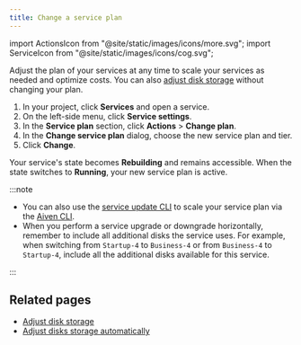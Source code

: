 ```yaml
---
title: Change a service plan
---
```


import ActionsIcon from "@site/static/images/icons/more.svg";
import ServiceIcon from "@site/static/images/icons/cog.svg";

Adjust the plan of your services at any time to scale your services as needed and optimize costs.
You can also [adjust disk storage][storage] without changing your plan.

1. In your project, click <ServiceIcon className="icon"/> **Services** and open a service.
1. On the left-side menu, click <ServiceIcon className="icon"/> **Service settings**.
1. In the **Service plan** section, click <ActionsIcon className="icon"/> **Actions** >
   **Change plan**.
1. In the **Change service plan** dialog, choose the new service plan and tier.
1. Click **Change**.

Your service's state becomes **Rebuilding** and remains accessible. When the
state switches to **Running**, your new service plan is active.

:::note

- You can also use the
  [service update CLI](/docs/tools/cli/service-cli#avn-cli-service-update) to
  scale your service plan via the [Aiven CLI](/docs/tools/cli).
- When you perform a service upgrade or downgrade horizontally,
  remember to include all additional disks the service uses. For
  example, when switching from `Startup-4` to `Business-4` or from
  `Business-4` to `Startup-4`, include all the additional disks
  available for this service.

:::
<!-- vale off -->
## Related pages

- [Adjust disk storage][storage]
- [Adjust disks storage automatically](/docs/platform/howto/disk-autoscaler)

[storage]: /docs/platform/howto/add-storage-space
